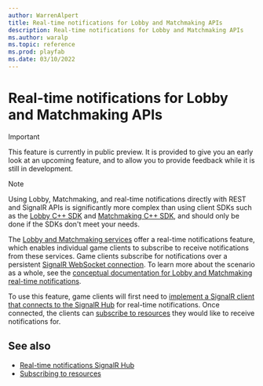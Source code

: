 ```yaml
---
author: WarrenAlpert
title: Real-time notifications for Lobby and Matchmaking APIs
description: Real-time notifications for Lobby and Matchmaking APIs
ms.author: waralp
ms.topic: reference
ms.prod: playfab
ms.date: 03/10/2022
---
```


# Real-time notifications for Lobby and Matchmaking APIs

> [!IMPORTANT]
> This feature is currently in public preview. It is provided to give you an
> early look at an upcoming feature, and to allow you to provide feedback while
> it is still in development.

> [!NOTE]
> Using Lobby, Matchmaking, and real-time notifications directly with REST and
> SignalR APIs is significantly more complex than using client SDKs such as the
> [Lobby C++
> SDK](../multiplayer/lobby/playfabmultiplayerreference-cpp/pflobby/pflobby_members.md)
> and [Matchmaking C++
> SDK](../multiplayer/lobby/playfabmultiplayerreference-cpp/pfmatchmaking/pfmatchmaking_members.md),
> and should only be done if the SDKs don't meet your needs.

The [Lobby and Matchmaking
services](../multiplayer/lobby/lobby-and-matchmaking.md) offer a real-time
notifications feature, which enables individual game clients to subscribe to
receive notifications from these services. Game clients subscribe for
notifications over a persistent [SignalR WebSocket
connection](/aspnet/core/signalr/introduction). To learn more about
the scenario as a whole, see the [conceptual documentation for Lobby and
Matchmaking real-time
notifications](../multiplayer/lobby/lobby-and-matchmaking-real-time-notifications.md).

To use this feature, game clients will first need to [implement a SignalR client
that connects to the SignalR Hub](signalr-hub.md) for real-time notifications.
Once connected, the clients can [subscribe to
resources](subscribing-to-resources.md) they would like to receive notifications
for.

## See also

- [Real-time notifications SignalR Hub](signalr-hub.md)
- [Subscribing to resources](subscribing-to-resources.md)
